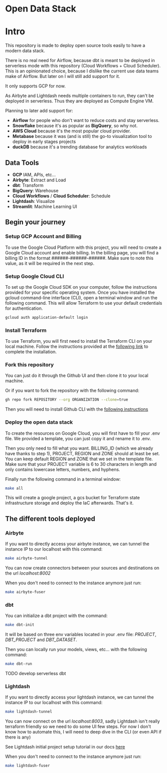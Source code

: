 # Open Data Stack

# Intro

This repository is made to deploy open source tools easily to have a modern data stack.

There is no real need for Airflow, because dbt is meant to be deployed in serverless mode with this repository (Cloud Workflows + Cloud Scheduler). This is an opinionated choice, because I dislike the current use data teams make of Airflow. But later on I will still add support for it.

It only supports GCP for now.

As Airbyte and Lightdash needs multiple containers to run, they can't be deployed in serverless. Thus they are deployed as Compute Engine VM.

Planning to later add support for:

- **Airflow** for people who don't want to reduce costs and stay serverless.
- **Snowflake** because it's as popular as **BigQuery**, so why not.
- **AWS Cloud** because it's the most popular cloud provider.
- **Metabase** because it was (and is still) the go-to visualization tool to deploy in early stages projects
- **duckDB** because it's a trending database for analytics workloads

## Data Tools

- **GCP** IAM, APIs, etc...
- **Airbyte**: Extract and Load
- **dbt**: Transform
- **BigQuery**: Warehouse
- **Cloud Workflows** / **Cloud Scheduler**: Schedule
- **Lightdash**: Visualize
- **Streamlit**: Machine Learning UI

## Begin your journey

### Setup GCP Account and Billing

To use the Google Cloud Platform with this project, you will need to create a Google Cloud account and enable billing. In the billing page, you will find a billing ID in the format ######-######-######. Make sure to note this value, as it will be required in the next step.

### Setup Google Cloud CLI

To set up the Google Cloud SDK on your computer, follow the instructions provided for your specific operating system. Once you have installed the gcloud command-line interface (CLI), open a terminal window and run the following command. This will allow Terraform to use your default credentials for authentication.

```bash
gcloud auth application-default login
```

### Install Terraform

To use Terraform, you will first need to install the Terraform CLI on your local machine. Follow the instructions provided at the [following link](https://developer.hashicorp.com/terraform/tutorials/gcp-get-started/install-cli) to complete the installation.

### Fork this repository

You can just do it through the Github UI and then clone it to your local machine.

Or if you want to fork the repository with the following command:

```bash
gh repo fork REPOSITORY --org ORGANIZATION --clone=true
```

Then you will need to install Github CLI with the [following instructions](https://github.com/cli/cli#installation)

### Deploy the open data stack

To create the resources on Google Cloud, you will first have to fill your .env file. We provided a template, you can just copy it and rename it to .env.

Then you only need to fill what you want. BILLING_ID (which we already have thanks to step 1), PROJECT, REGION and ZONE should at least be set. You can keep default REGION and ZONE that we set in the template file. Make sure that your PROJECT variable is 6 to 30 characters in length and only contains lowercase letters, numbers, and hyphens.

Finally run the following command in a terminal window:

```bash
make all
```

This will create a google project, a gcs bucket for Terraform state infrastructure storage and deploy the IaC afterwards. That's it.

## The different tools deployed

### Airbyte

If you want to directly access your airbyte instance, we can tunnel the instance IP to our localhost with this command:

```bash
make airbyte-tunnel
```

You can now create connectors between your sources and destinations on the url _localhost:8002_

When you don't need to connect to the instance anymore just run:

```bash
make airbyte-fuser
```

### dbt

You can initialize a dbt project with the command:

```bash
make dbt-init
```

It will be based on three env variables located in your .env file: _PROJECT_, _DBT\_PROJECT_ and _DBT\_DATASET_.

Then you can locally run your models, views, etc... with the following command:

```bash
make dbt-run
```

TODO develop serverless dbt

### Lightdash

If you want to directly access your lightdash instance, we can tunnel the instance IP to our localhost with this command:

```bash
make lightdash-tunnel
```

You can now connect on the url _localhost:8003_, sadly Lightdash isn't really terraform friendly so we need to do some UI few steps. For now I don't know how to automate this, I will need to deep dive in the CLI (or even API if there is any)

See Lightdash initial project setup tutorial in our docs [here](docs/lightdash.md)

When you don't need to connect to the instance anymore just run:

```bash
make lightdash-fuser
```
